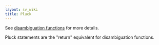```yaml
---
layout: sv_wiki
title: Pluck
---
```


See [disambiguation functions](../../../decl/copper/disambiguate/) for more details.

Pluck statements are the "return" equivalent for disambiguation functions.
